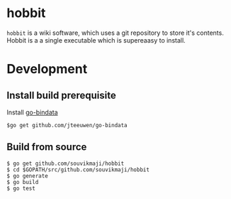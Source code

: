 # hobbit

`hobbit` is a wiki software, which uses a git repository to store it's contents. Hobbit is a a single executable which is supereaasy to install.


# Development

## Install build prerequisite

Install [go-bindata](https://github.com/jteeuwen/go-bindata)

```
$go get github.com/jteeuwen/go-bindata
```

## Build from source

```
$ go get github.com/souvikmaji/hobbit
$ cd $GOPATH/src/github.com/souvikmaji/hobbit
$ go generate
$ go build
$ go test
```
